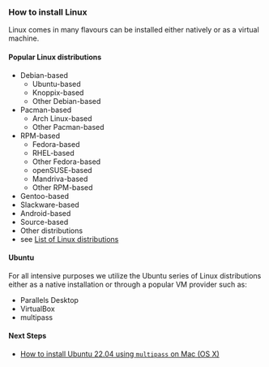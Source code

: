 ### How to install Linux 
Linux comes in many flavours can be installed either natively or as a virtual machine.
#### Popular Linux distributions
- Debian-based
    - Ubuntu-based
    - Knoppix-based
    - Other Debian-based
- Pacman-based
    - Arch Linux-based
    - Other Pacman-based
- RPM-based
    - Fedora-based
    - RHEL-based
    - Other Fedora-based
    - openSUSE-based
    - Mandriva-based
    - Other RPM-based
- Gentoo-based
- Slackware-based
- Android-based
- Source-based
- Other distributions
- see [List of Linux distributions](https://en.wikipedia.org/wiki/List_of_Linux_distributions)
#### Ubuntu
For all intensive purposes we utilize the Ubuntu series of Linux distributions either as a native installation or through a popular VM provider such as:
- Parallels Desktop
- VirtualBox
- multipass
#### Next Steps
- [How to install Ubuntu 22.04 using `multipass` on Mac (OS X)](https://github.com/perriera/for_interfaces/blob/main/vm/multipass/mac/INSTALL.md)